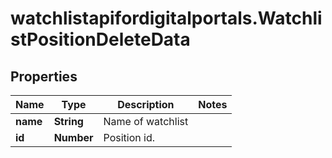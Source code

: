 # watchlistapifordigitalportals.WatchlistPositionDeleteData

## Properties

Name | Type | Description | Notes
------------ | ------------- | ------------- | -------------
**name** | **String** | Name of watchlist | 
**id** | **Number** | Position id. | 


